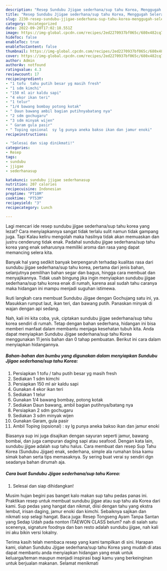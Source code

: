 ```yaml
---
description: "Resep Sundubu Jjigae sederhana/sup tahu Korea, Menggugah Selera"
title: "Resep Sundubu Jjigae sederhana/sup tahu Korea, Menggugah Selera"
slug: 2230-resep-sundubu-jjigae-sederhana-sup-tahu-korea-menggugah-selera
category: Uncategorized
date: 2022-09-20T17:02:18.551Z
image: https://img-global.cpcdn.com/recipes/2ed2270937bf065c/680x482cq70/sundubu-jjigae-sederhanasup-tahu-korea-foto-resep-utama.jpg
hideToc: false
enableToc: true
enableTocContent: false
thumbnail: https://img-global.cpcdn.com/recipes/2ed2270937bf065c/680x482cq70/sundubu-jjigae-sederhanasup-tahu-korea-foto-resep-utama.jpg
cover: https://img-global.cpcdn.com/recipes/2ed2270937bf065c/680x482cq70/sundubu-jjigae-sederhanasup-tahu-korea-foto-resep-utama.jpg
author: Admin
authorAv: notfound
ratingvalue: 4.3
reviewcount: 17
recipeingredient:
- "1 tofu  tahu putih besar yg masih fresh"
- "1 sdm kimchi"
- "150 ml air kaldu sapi"
- "4 ekor ikan teri"
- "1 telur"
- "1/4 bawang bombay potong kotak"
- " Daun bawang ambil bagian putihnyabatang nya"
- "2 sdm gochugaru"
- "3 sdm minyak wijen"
- " Garam gula pasir"
- " Toping opsional  sy lg punya aneka bakso ikan dan jamur enoki"
recipeinstructions:

- "Selesai dan siap dinikmati!"
categories:
- Resep
tags:
- sundubu
- jjigae
- sederhanasup

katakunci: sundubu jjigae sederhanasup 
nutrition: 207 calories
recipecuisine: Indonesian
preptime: "PT10M"
cooktime: "PT53M"
recipeyield: "3"
recipecategory: Lunch

---
```



Lagi mencari ide resep sundubu jjigae sederhana/sup tahu korea yang lezat? Cara menyiapkannya sangat tidak terlalu sulit namun tidak gampang juga. Tapi Kalau keliru mengolah maka hasilnya tidak akan memuaskan dan justru cenderung tidak enak. Padahal sundubu jjigae sederhana/sup tahu korea yang enak seharusnya memiliki aroma dan rasa yang dapat memancing selera kita.


Banyak hal yang sedikit banyak berpengaruh terhadap kualitas rasa dari sundubu jjigae sederhana/sup tahu korea, pertama dari jenis bahan, selanjutnya pemilihan bahan segar dan bagus, hingga cara membuat dan menyajikannya. Tidak usah bingung jika ingin menyiapkan sundubu jjigae sederhana/sup tahu korea enak di rumah, karena asal sudah tahu caranya maka hidangan ini mampu menjadi suguhan istimewa.

Ikuti langkah cara membuat Sundubu Jjigae dengan Gochujang satu ini, ya. Masukkan rumput laut, ikan teri, dan bawang putih. Panaskan minyak di wajan dengan api sedang.


Nah, kali ini kita coba, yuk, ciptakan sundubu jjigae sederhana/sup tahu korea sendiri di rumah. Tetap dengan bahan sederhana, hidangan ini bisa memberi manfaat dalam membantu menjaga kesehatan tubuh kita. Anda dapat menyiapkan Sundubu Jjigae sederhana/sup tahu Korea menggunakan 11 jenis bahan dan 0 tahap pembuatan. Berikut ini cara dalam menyiapkan hidangannya.

<!--inarticleads1-->

##### Bahan-bahan dan bumbu yang digunakan dalam menyiapkan Sundubu Jjigae sederhana/sup tahu Korea:

1. Persiapkan 1 tofu / tahu putih besar yg masih fresh
1. Sediakan 1 sdm kimchi
1. Persiapkan 150 ml air kaldu sapi
1. Gunakan 4 ekor ikan teri
1. Sediakan 1 telur
1. Gunakan 1/4 bawang bombay, potong kotak
1. Sediakan  Daun bawang, ambil bagian putihnya/batang nya
1. Persiapkan 2 sdm gochugaru
1. Sediakan 3 sdm minyak wijen
1. Gunakan  Garam, gula pasir
1. Ambil  Toping (opsional) : sy lg punya aneka bakso ikan dan jamur enoki


Biasanya sup ini juga disajikan dengan sayuran seperti jamur, bawang bombai, dan juga campuran daging sapi atau seafood. Dengan kata lain, sundubu jjigae adalah sup tahu halus. Cara membuat dan resep Sup Tahu Korea (Sundubu Jjigae) enak, sederhana, simple ala rumahan bisa kamu simak bahan serta tips memasaknya. Sy sering buat verai sy sendiri dgn seadanya bahan dirumah aja. 

<!--inarticleads2-->

##### Cara buat Sundubu Jjigae sederhana/sup tahu Korea:


1. Selesai dan siap dihidangkan!

Musim hujan begini pas banget kalo makan sup tahu pedas panas ini. Praktikan resep untuk membuat sundubu jjigae atau sup tahu ala Korea dari kami. Sup pedas yang hangat dan nikmat, diisi dengan tahu yang ekstra lembut, irisan daging, jamur enoki dan kimchi. Sebaiknya sajikan dan nikmati sop selagi hangat. Baca juga: Resep Tongseng Ayam Tanpa Santan yang Sedap Udah pada nonton ITAEWON CLASS belum? nah di salah satu scenenya, signature foodnya dan ban resto adalah sundubu jjigae, nah kali ini aku bikin versi lokalny. 

Terima kasih telah membaca resep yang kami tampilkan di sini. Harapan kami, olahan Sundubu Jjigae sederhana/sup tahu Korea yang mudah di atas dapat membantu anda menyiapkan hidangan yang enak untuk keluarga/teman maupun menjadi inspirasi bagi kamu yang berkeinginan untuk berjualan makanan. Selamat menikmati
